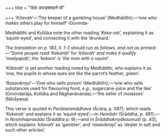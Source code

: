 +++
title = "169 अपाङ्क्तदाने यो"

+++
‘*Kitavaḥ*’—‘The keeper of a gambling house’ (Medhātithi);—‘one who
makes others play for himself’ (Govinda-

Medhātithi and Kullūka note the other reading ‘*Keka* *raḥ*’, explaining
it as ‘squint-eyed’, and connecting it with the ‘drunkard.’

*The translation on p. 183, ll. 1-3 should run as follows, and not as
printed*:—“*Some people read* ‘*Kekaraḥ*’ for ‘*kitavaḥ*’ *and make it
qualify* ‘*madyapaḥ*’; *the* ‘*kekara*’ *is* ‘*the man with a squint*’.

‘*Kātaraḥ*’ is yet another reading noted by Medhātithi, who explains it
as ‘one, the pupils in whose eyes are like the parrot’s feather, green’.

‘*Rasavikrayī*’—‘One who sells poison’ (Medhātithi);—‘one who sells
substances used for flavouring food, *e.g*., sugarcane-juice and the
like’ (Govindarāja, Kullūka and Rāghavānanda);—‘the seller of molasses’
(Nārāyaṇa).

This verse is quoted in *Parāśaramādhava* (Ācāra, p. 087), which reads
‘*Kekaraḥ*’ and explains it as ‘squint-eyed’;—in *Hemādri* (Śrāddha, p.
481);—in *Nṛsiṃhaprasāda* (Śrāddha p. 9);—and in *Śrāddhakriyākaumudī*
(p. 40), which explains ‘*kitavaḥ*’ as ‘gambler’, and ‘*rasavikrayī*’ as
‘dealer in salt and such other articles’.


